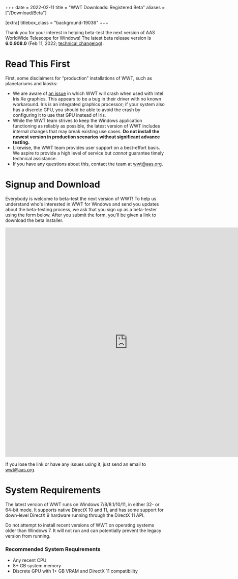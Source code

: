 +++
date = 2022-02-11
title = "WWT Downloads: Registered Beta"
aliases = ["/Download/Beta"]

[extra]
titlebox_class = "background-19036"
+++

Thank you for your interest in helping beta-test the next version of AAS
WorldWide Telescope for Windows! The latest beta release version is
**6.0.908.0** (Feb 11, 2022; [technical changelog][cl]).

[cl]: https://github.com/WorldWideTelescope/wwt-windows-client/blob/release/WWTExplorer3d/CHANGELOG.md


# Read This First

First, some disclaimers for “production” installations of WWT, such as
planetariums and kiosks:

- We are aware of [an issue][irisxe] in which WWT will crash when used with
  Intel Iris Xe graphics. This appears to be a bug in their driver with no known
  workaround. Iris is an integrated graphics processor; if your system also has
  a discrete GPU, you should be able to avoid the crash by configuring it to use
  that GPU instead of Iris.
- While the WWT team strives to keep the Windows application functioning as
  reliably as possible, the latest version of WWT includes internal changes that
  may break existing use cases. **Do not install the newest version in
  production scenarios without significant advance testing.**
- Likewise, the WWT team provides user support on a best-effort basis. We aspire
  to provide a high level of service but *cannot* guarantee timely technical
  assistance.
- If you have any questions about this, contact the team at <a
  href="mailto:wwt@aas.org">wwt@aas.org</a>.

[irisxe]: https://github.com/WorldWideTelescope/wwt-windows-client/issues/196


# Signup and Download

Everybody is welcome to beta-test the next version of WWT! To help us understand
who's interested in WWT for Windows and send you updates about the beta-testing
process, we ask that you sign up as a beta-tester using the form below. After
you submit the form, you'll be given a link to download the beta installer.

<iframe
  src="https://docs.google.com/forms/d/e/1FAIpQLScKug_Y7Y30AMBpQX3gSubXQYxZNEKxnwkr3vy7xDHSX8Lv3w/viewform?embedded=true"
  width="768" height="720" frameborder="0" marginheight="0" marginwidth="0">Loading …</iframe>

If you lose the link or have any issues using it, just send an email to <a
  href="mailto:wwt@aas.org">wwt@aas.org</a>.


# System Requirements

The latest version of WWT runs on Windows 7/8/8.1/10/11, in either 32- or 64-bit
mode. It supports native DirectX 10 and 11, and has some support for down-level
DirectX 9 hardware running through the DirectX 11 API.

Do not attempt to install recent versions of WWT on operating systems older than
Windows 7. It will not run and can potentially prevent the legacy version from
running.

### Recommended System Requirements

- Any recent CPU
- 8+ GB system memory
- Discrete GPU with 1+ GB VRAM and DirectX 11 compatibility
